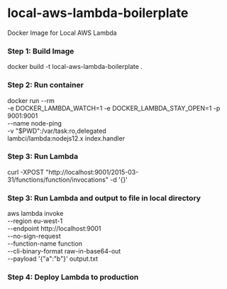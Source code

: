 # local-aws-lambda-boilerplate
Docker Image for Local AWS Lambda

### Step 1: Build Image
docker build -t local-aws-lambda-boilerplate .

### Step 2: Run container
docker run --rm \
-e DOCKER_LAMBDA_WATCH=1 -e DOCKER_LAMBDA_STAY_OPEN=1 -p 9001:9001 \
--name node-ping \
-v "$PWD":/var/task:ro,delegated \
lambci/lambda:nodejs12.x index.handler

### Step 3: Run Lambda
curl -XPOST "http://localhost:9001/2015-03-31/functions/function/invocations" -d '{}'

### Step 3: Run Lambda and output to file in local directory
aws lambda invoke \
--region eu-west-1 \
--endpoint http://localhost:9001 \
--no-sign-request \
--function-name function \
--cli-binary-format raw-in-base64-out \
--payload '{"a":"b"}' output.txt

### Step 4: Deploy Lambda to production